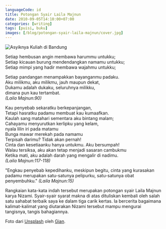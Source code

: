 ```yaml
---
languageCode: id
title: Potongan Syair Laila Majnun
date: 2010-09-05T14:10:00+07:00
categories: [writing]
tags: [puisi, buku]
images: [/blog/potongan-syair-laila-majnun/cover.jpg]
---
```

![Asyiknya Kuliah di Bandung](cover.jpg)

Setiap hembusan angin membawa harummu untukku;\
Setiap kicauan burung mendendangkan namamu untukku;\
Setiap mimpi yang hadir membawa wajahmu untukku;

Setiap pandangan menampakkan bayanganmu padaku.\
Aku milikmu, aku milikmu, jauh maupun dekat,\
Dukamu adalah dukaku, seluruhnya milikku,\
dimana pun kau tertambat.\
*(Laila Majnun:90)*

Kau penyebab sekaratku berkepanjangan,\
Tetapi hasratku padamu membuat kau kumaafkan.\
Kaulah sang matahari sementara aku bintang malam;\
Cahayamu menyurutkan kerlipku yang kelam,\
nyala lilin iri pada matamu\
Bunga mawar merekah pada namamu\
Terpisah darimu? Tidak akan pernah!\
Cinta dan kesetiaanku hanya untukmu. Aku bersumpah!\
Walau tersiksa, aku akan tetap menjadi sasaran cambukmu\
Ketika mati, aku adalah darah yang mengalir di nadimu.\
*(Laila Majnun:117-118)*

"Engkau penyebab kepedihanku, meskipun begitu, cinta yang kurasakan padamu merupakan satu-satunya pelipurku, satu-satunya obat penyembuhku."
*(Laila Majnun:15)*

Rangkaian kata-kata indah tersebut merupakan potongan syair Laila Majnun karya Nizami. Syair-syair syarat makna di atas dituliskan kembali oleh salah satu sahabat terbaik saya ke dalam tiga carik kertas. Ia bercerita bagaimana kalimat-kalimat yang diutarakan Nizami tersebut mampu mengurai tangisnya, tangis bahagiannya.

Foto dari [Unsplash](https://unsplash.com/photos/XN5eG6WVhzU) oleh [Gian](https://unsplash.com/@gn).
